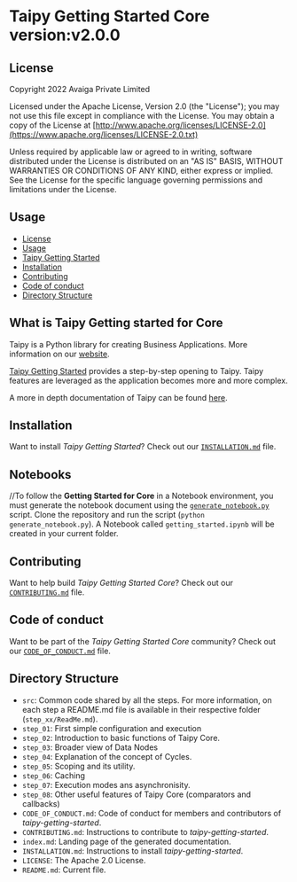 # Taipy Getting Started Core version:v2.0.0

## License
Copyright 2022 Avaiga Private Limited

Licensed under the Apache License, Version 2.0 (the "License"); you may not use this file except in compliance with
the License. You may obtain a copy of the License at
[http://www.apache.org/licenses/LICENSE-2.0](https://www.apache.org/licenses/LICENSE-2.0.txt)

Unless required by applicable law or agreed to in writing, software distributed under the License is distributed on
an "AS IS" BASIS, WITHOUT WARRANTIES OR CONDITIONS OF ANY KIND, either express or implied. See the License for the
specific language governing permissions and limitations under the License.

## Usage

- [License](#license)
- [Usage](#usage)
- [Taipy Getting Started](##what-is-taipy-getting-started-for-core)
- [Installation](#installation)
- [Contributing](#contributing)
- [Code of conduct](#code-of-conduct)
- [Directory Structure](#directory-structure)

## What is Taipy Getting started for Core

Taipy is a Python library for creating Business Applications. More information on our [website](https://www.taipy.io).

[Taipy Getting Started](https://docs.taipy.io/en/latest/getting_started/) provides a step-by-step opening to Taipy. 
Taipy features are leveraged as the application becomes more and more complex.

A more in depth documentation of Taipy can be found [here](https://docs.taipy.io/en/latest/).

## Installation

Want to install _Taipy Getting Started_? Check out our [`INSTALLATION.md`](INSTALLATION.md) file.

## Notebooks

//To follow the **Getting Started for Core** in a Notebook environment, you must generate the notebook document using the [`generate_notebook.py`](generate_notebook.py) script. Clone the repository and run the script (`python generate_notebook.py`). A Notebook called `getting_started.ipynb` will be created in your current folder.

## Contributing

Want to help build _Taipy Getting Started Core_? Check out our [`CONTRIBUTING.md`](CONTRIBUTING.md) file.

## Code of conduct

Want to be part of the _Taipy Getting Started Core_ community? Check out our [`CODE_OF_CONDUCT.md`](CODE_OF_CONDUCT.md) file.

## Directory Structure

- `src`: Common code shared by all the steps. For more information, on each step a README.md file is available in their
  respective folder (`step_xx/ReadMe.md`).
- `step_01`: First simple configuration and execution
- `step_02`: Introduction to basic functions of Taipy Core.
- `step_03`: Broader view of Data Nodes
- `step_04`: Explanation of the concept of Cycles.
- `step_05`: Scoping and its utility.
- `step_06`: Caching
- `step_07`: Execution modes ans asynchronisity.
- `step_08`: Other useful features of Taipy Core (comparators and callbacks)
- `CODE_OF_CONDUCT.md`: Code of conduct for members and contributors of _taipy-getting-started_.
- `CONTRIBUTING.md`: Instructions to contribute to _taipy-getting-started_.
- `index.md`: Landing page of the generated documentation. 
- `INSTALLATION.md`: Instructions to install _taipy-getting-started_.
- `LICENSE`: The Apache 2.0 License.
- `README.md`: Current file.
